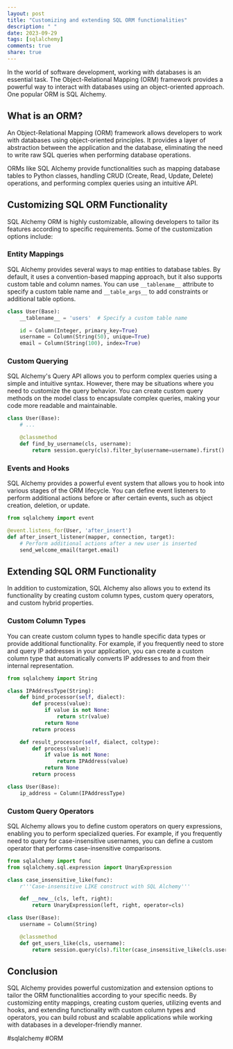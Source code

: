 ```yaml
---
layout: post
title: "Customizing and extending SQL ORM functionalities"
description: " "
date: 2023-09-29
tags: [sqlalchemy]
comments: true
share: true
---
```


In the world of software development, working with databases is an essential task. The Object-Relational Mapping (ORM) framework provides a powerful way to interact with databases using an object-oriented approach. One popular ORM is SQL Alchemy.

## What is an ORM?

An Object-Relational Mapping (ORM) framework allows developers to work with databases using object-oriented principles. It provides a layer of abstraction between the application and the database, eliminating the need to write raw SQL queries when performing database operations.

ORMs like SQL Alchemy provide functionalities such as mapping database tables to Python classes, handling CRUD (Create, Read, Update, Delete) operations, and performing complex queries using an intuitive API.

## Customizing SQL ORM Functionality

SQL Alchemy ORM is highly customizable, allowing developers to tailor its features according to specific requirements. Some of the customization options include:

### Entity Mappings

SQL Alchemy provides several ways to map entities to database tables. By default, it uses a convention-based mapping approach, but it also supports custom table and column names. You can use `__tablename__` attribute to specify a custom table name and `__table_args__` to add constraints or additional table options.

```python
class User(Base):
    __tablename__ = 'users'  # Specify a custom table name

    id = Column(Integer, primary_key=True)
    username = Column(String(50), unique=True)
    email = Column(String(100), index=True)
```

### Custom Querying

SQL Alchemy's Query API allows you to perform complex queries using a simple and intuitive syntax. However, there may be situations where you need to customize the query behavior. You can create custom query methods on the model class to encapsulate complex queries, making your code more readable and maintainable.

```python
class User(Base):
    # ...

    @classmethod
    def find_by_username(cls, username):
        return session.query(cls).filter_by(username=username).first()
```

### Events and Hooks

SQL Alchemy provides a powerful event system that allows you to hook into various stages of the ORM lifecycle. You can define event listeners to perform additional actions before or after certain events, such as object creation, deletion, or update.

```python
from sqlalchemy import event

@event.listens_for(User, 'after_insert')
def after_insert_listener(mapper, connection, target):
    # Perform additional actions after a new user is inserted
    send_welcome_email(target.email)
```

## Extending SQL ORM Functionality

In addition to customization, SQL Alchemy also allows you to extend its functionality by creating custom column types, custom query operators, and custom hybrid properties.

### Custom Column Types

You can create custom column types to handle specific data types or provide additional functionality. For example, if you frequently need to store and query IP addresses in your application, you can create a custom column type that automatically converts IP addresses to and from their internal representation.

```python
from sqlalchemy import String

class IPAddressType(String):
    def bind_processor(self, dialect):
        def process(value):
            if value is not None:
                return str(value)
            return None
        return process

    def result_processor(self, dialect, coltype):
        def process(value):
            if value is not None:
                return IPAddress(value)
            return None
        return process

class User(Base):
    ip_address = Column(IPAddressType)
```

### Custom Query Operators

SQL Alchemy allows you to define custom operators on query expressions, enabling you to perform specialized queries. For example, if you frequently need to query for case-insensitive usernames, you can define a custom operator that performs case-insensitive comparisons.

```python
from sqlalchemy import func
from sqlalchemy.sql.expression import UnaryExpression

class case_insensitive_like(func):
    r'''Case-insensitive LIKE construct with SQL Alchemy'''

    def __new__(cls, left, right):
        return UnaryExpression(left, right, operator=cls)

class User(Base):
    username = Column(String)

    @classmethod
    def get_users_like(cls, username):
        return session.query(cls).filter(case_insensitive_like(cls.username, username)).all()
```

## Conclusion

SQL Alchemy provides powerful customization and extension options to tailor the ORM functionalities according to your specific needs. By customizing entity mappings, creating custom queries, utilizing events and hooks, and extending functionality with custom column types and operators, you can build robust and scalable applications while working with databases in a developer-friendly manner.

#sqlalchemy #ORM